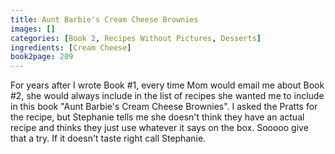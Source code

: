 ```yaml
---
title: Aunt Barbie's Cream Cheese Brownies
images: []
categories: [Book 2, Recipes Without Pictures, Desserts]
ingredients: [Cream Cheese]
book2page: 209
---
```


For years after I wrote Book #1, every time Mom would email me about Book #2, she would always include in the list of recipes she wanted me to include in this book "Aunt Barbie's Cream Cheese Brownies". I asked the Pratts for the recipe, but Stephanie tells me she doesn't think they have an actual recipe and thinks they just use whatever it says on the box. Sooooo give that a try. If it doesn't taste right call Stephanie.